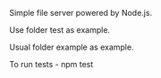 Simple file server powered by Node.js.

Use folder test as example.

Usual folder example as example.

To run tests - npm test